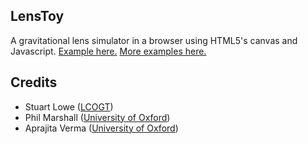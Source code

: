 LensToy
-------

A gravitational lens simulator in a browser using HTML5's canvas and 
Javascript. 
[Example here.](http://slowe.github.com/LensToy/)
[More examples here.](http://drphilmarshall.github.com/SpaceWarps/training/Playground/index.html)


Credits
-------

* Stuart Lowe ([LCOGT](http://lcogt.net/))
* Phil Marshall ([University of Oxford](http://www2.physics.ox.ac.uk/research/astrophysics))
* Aprajita Verma ([University of Oxford](http://www2.physics.ox.ac.uk/research/astrophysics))
